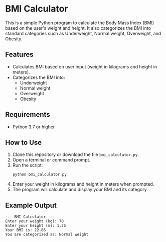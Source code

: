 # BMI Calculator

This is a simple Python program to calculate the Body Mass Index (BMI) based on the user's weight and height. It also categorizes the BMI into standard categories such as Underweight, Normal weight, Overweight, and Obesity.

## Features
- Calculates BMI based on user input (weight in kilograms and height in meters).
- Categorizes the BMI into:
  - Underweight
  - Normal weight
  - Overweight
  - Obesity

## Requirements
- Python 3.7 or higher

## How to Use
1. Clone this repository or download the file `bmi_calculator.py`.
2. Open a terminal or command prompt.
3. Run the script:
   ```bash
   python bmi_calculator.py
   ```
4. Enter your weight in kilograms and height in meters when prompted.
5. The program will calculate and display your BMI and its category.

## Example Output
```
--- BMI Calculator ---
Enter your weight (kg): 70
Enter your height (m): 1.75
Your BMI is: 22.86
You are categorized as: Normal weight
```
